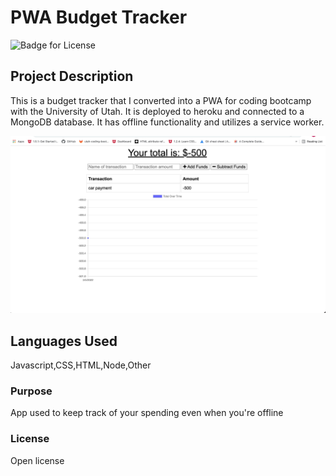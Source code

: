 # PWA Budget Tracker

  ![Badge for License](https://img.shields.io/badge/license-Open-informational)
  
 
  ## Project Description 
  This is a budget tracker that I converted into a PWA for coding bootcamp with the University of Utah. It is deployed to heroku and connected to a MongoDB database. It has offline functionality and utilizes a service worker. 


  <img src="./public/assets/img/icons/0C171A9C-4E87-4732-B194-C87C77599A8F.jpeg">
  
  ## Languages Used 
  Javascript,CSS,HTML,Node,Other

 
 ### Purpose
  App used to keep track of your spending even when you're offline 

 


  ### License
  Open license
  


  
 